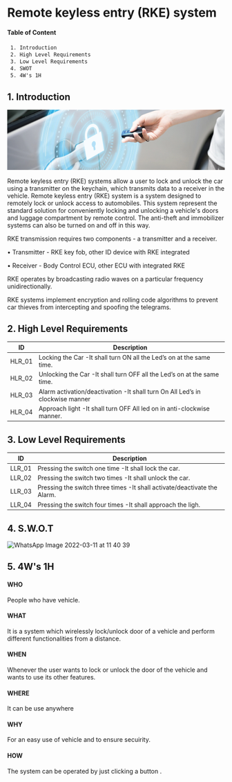 # Remote keyless entry (RKE) system
#### Table of Content
     1. Introduction
     2. High Level Requirements
     3. Low Level Requirements
     4. SWOT
     5. 4W's 1H

     
## 1. Introduction     
 ![Block Diagram](https://github.com/ShamaTorgal/M3_G15/blob/main/Project1/1_Requirements/RKEsys.webp)
 
Remote keyless entry (RKE) systems allow a user to lock and unlock the car using a transmitter on the keychain, which transmits data to a receiver in the vehicle. Remote keyless entry (RKE) system is a system designed to remotely lock or unlock access to automobiles. This system represent the standard solution for conveniently locking and unlocking a vehicle's doors and luggage compartment by remote control. The anti-theft and immobilizer systems can also be turned on and off in this way.

RKE transmission requires two components - a transmitter and a receiver.

• Transmitter - RKE key fob, other ID device with RKE integrated

• Receiver - Body Control ECU, other ECU with integrated RKE

RKE operates by broadcasting radio waves on a particular frequency unidirectionally.

RKE systems implement encryption and rolling code algorithms to prevent car thieves from intercepting and spoofing the telegrams.

## 2. High Level Requirements

|ID	| Description |
| --- | --- |
|HLR_01|	Locking the Car	-It shall turn ON all the Led’s on at the same time.|
|HLR_02	|Unlocking the Car	-It shall turn OFF all the Led’s on at the same time.|
|HLR_03	|Alarm activation/deactivation	-It shall turn On All Led’s in clockwise manner|
|HLR_04	|Approach light	-It shall turn OFF All led on in anti-clockwise manner.|

## 3. Low Level Requirements

|ID|	Description|
| --- | --- |
|LLR_01|	Pressing the switch one time	-It shall lock the car.|
|LLR_02|	Pressing the switch two times	-It shall unlock the car.|
|LLR_03	|Pressing the switch three times	-It shall activate/deactivate the Alarm.|
|LLR_04	|Pressing the switch four times	-It shall approach the ligh.|

## 4. S.W.O.T

![WhatsApp Image 2022-03-11 at 11 40 39](https://user-images.githubusercontent.com/98829310/157812599-6e424513-c305-40d6-a971-d1ec91013c27.jpeg)

## 5. 4W's 1H

#### WHO

People who have vehicle.
#### WHAT

It is a system which wirelessly lock/unlock door of a vehicle and perform different functionalities from a distance.
#### WHEN

Whenever the user wants to lock or unlock the door of the vehicle and wants to use its other features.
#### WHERE

It can be use anywhere
#### WHY

For an easy use of vehicle and to ensure secuirity.
#### HOW

The system can be operated by just clicking a button .

